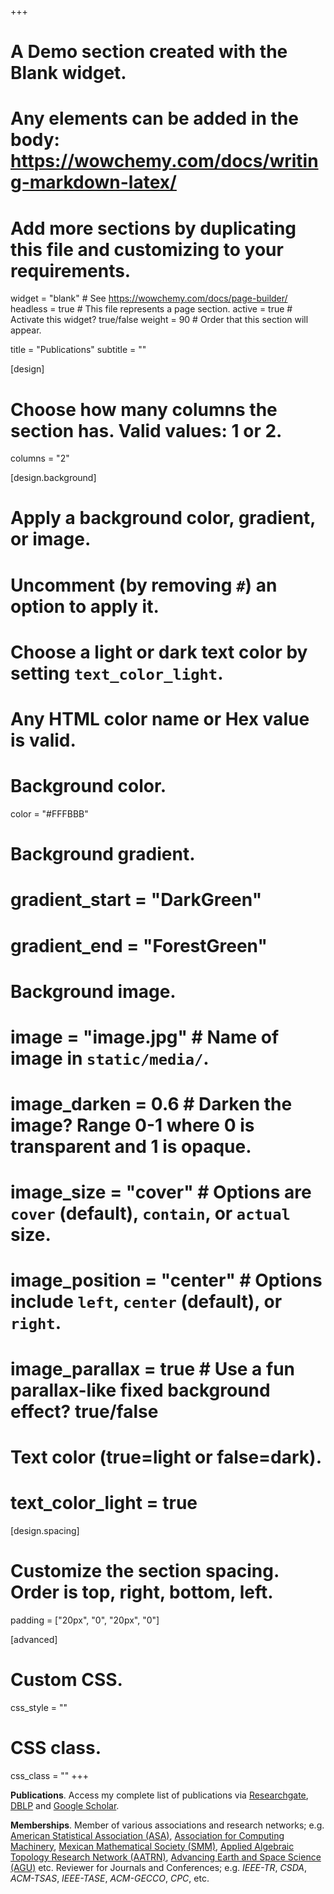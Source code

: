 +++
# A Demo section created with the Blank widget.
# Any elements can be added in the body: https://wowchemy.com/docs/writing-markdown-latex/
# Add more sections by duplicating this file and customizing to your requirements.

widget = "blank"  # See https://wowchemy.com/docs/page-builder/
headless = true  # This file represents a page section.
active = true  # Activate this widget? true/false
weight = 90  # Order that this section will appear.

title = "Publications"
subtitle = ""

[design]
  # Choose how many columns the section has. Valid values: 1 or 2.
  columns = "2"

[design.background]
  # Apply a background color, gradient, or image.
  #   Uncomment (by removing `#`) an option to apply it.
  #   Choose a light or dark text color by setting `text_color_light`.
  #   Any HTML color name or Hex value is valid.

  # Background color.
  color = "#FFFBBB"
  
  # Background gradient.
  # gradient_start = "DarkGreen"
  # gradient_end = "ForestGreen"
  
  # Background image.
  # image = "image.jpg"  # Name of image in `static/media/`.
  # image_darken = 0.6  # Darken the image? Range 0-1 where 0 is transparent and 1 is opaque.
  # image_size = "cover"  #  Options are `cover` (default), `contain`, or `actual` size.
  # image_position = "center"  # Options include `left`, `center` (default), or `right`.
  # image_parallax = true  # Use a fun parallax-like fixed background effect? true/false
  
  # Text color (true=light or false=dark).
  # text_color_light = true

[design.spacing]
  # Customize the section spacing. Order is top, right, bottom, left.
  padding = ["20px", "0", "20px", "0"]

[advanced]
 # Custom CSS. 
 css_style = ""
 
 # CSS class.
 css_class = ""
+++

**Publications**. Access my complete list of publications via [Researchgate](https://www.researchgate.net/profile/Ignacio_Segovia-Dominguez), [DBLP](https://dblp.org/pid/80/9882.html) and [Google Scholar](https://scholar.google.com/citations?user=w8oDyT4AAAAJ&hl=en).

**Memberships**. Member of various associations and research networks; e.g. [American Statistical Association (ASA)](https://www.amstat.org/), [Association for Computing Machinery](https://www.acm.org), [Mexican Mathematical Society (SMM)](https://www.smm.org.mx), [Applied Algebraic Topology Research Network (AATRN)](https://topology.ima.umn.edu), [Advancing Earth and Space Science (AGU)](https://www.agu.org) etc. Reviewer for Journals and Conferences; e.g. _IEEE-TR_, _CSDA_, _ACM-TSAS_, _IEEE-TASE_, _ACM-GECCO_, _CPC_, etc.

